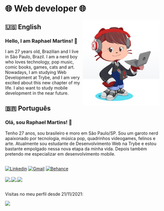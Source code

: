 # :globe_with_meridians: Web developer :globe_with_meridians:

<img align="right" src="imagens/my_octocat.png" alt="My octocat" width="250px">

## :us: English
### Hello, I am Raphael Martins! 👋
<p>I am 27 years old, Brazilian and I live in São Paulo, Brazil. I am a nerd boy who loves technology, pop music, comic books, games, cats and art. Nowadays, I am studying Web Development at Trybe, and I am very excited about this new chapter of my life. I also want to study mobile development in the near future.</p>

## :brazil: Português
### Olá, sou Raphael Martins! 👋
<p>Tenho 27 anos, sou brasileiro e moro em São Paulo/SP. Sou um garoto nerd apaixonado por tecnologia, música pop, quadrinhos videogames, felinos e arte. Atualmente sou estudante de Desenvolvimento Web na Trybe e estou bastante empolgado nessa nova etapa da minha vida. Depois também pretendo me especializar em desenvolvimento mobile.</p>
<br>
<div>
    <a href="https://www.linkedin.com/in/raphaelameidamartins/" target="_blank" rel="external"><img src="https://img.shields.io/badge/LinkedIn-0077B5?style=for-the-badge&logo=linkedin&logoColor=white" alt="Linkedin"></a>
    <a href="mailto:raphael.almeida.martins@gmail.com" target="_blank"><img src="https://img.shields.io/badge/Gmail-D14836?style=for-the-badge&logo=gmail&logoColor=white" alt="Gmail"></a>
    <a href="https://www.behance.net/raphaelalmeida13" target="_blank" rel="external"><img src="https://aleen42.github.io/badges/src/behance.svg" alt="Behance"></a>    
</div>
<br>
<a href="https://github.com/anuraghazra/github-readme-stats">
  <img align="center" width="500px" src="https://github-readme-stats.vercel.app/api?username=raphaelalmeidamartins&count_private=true&show_icons=true&theme=dracula" />
</a>
<a href="https://github.com/anuraghazra/github-readme-stats">
  <img align="center" width="500px" src="https://github-readme-stats.vercel.app/api/top-langs/?username=raphaelalmeidamartins&layout=compact&theme=dracula" />
</a>
<a href="https://git.io/streak-stats">
  <img align="center" width="500px" src="http://github-readme-streak-stats.herokuapp.com?user=raphaelalmeidamartins&theme=dark&date_format=M%20j%5B%2C%20Y%5D" />
</a>
<br>
<br>
<div>
    <p>Visitas no meu perfil desde 21/11/2021:</p>
    <p><img alingn="center" src="https://profile-counter.glitch.me/raphaelalmeidamartins/count.svg"></p>
</div>
